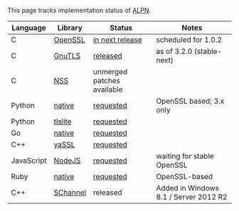 This page tracks implementation status of [ALPN](http://tools.ietf.org/html/draft-ietf-tls-applayerprotoneg).

Language | Library | Status | Notes
--- | --- | --- | --- 
C | [OpenSSL](http://www.openssl.org) | [in next release](http://git.openssl.org/gitweb/?p=openssl.git;a=blob;f=NEWS;h=fc466ae3cc1ee38b566516eafe913e32409798a4;hb=HEAD) | scheduled for 1.0.2
C | [GnuTLS](http://www.gnutls.org/) | [released](http://gnutls.org/manual/html_node/Application-Layer-Protocol-Negotiation-_0028ALPN_0029.html) | as of 3.2.0 (stable-next)
C | [NSS](https://developer.mozilla.org/en/docs/NSS) | unmerged patches available|
Python | [native](http://docs.python.org/3/library/ssl.html) | [requested](http://bugs.python.org/issue20188) | OpenSSL based; 3.x only
Python | [tlslite](http://trevp.net/tlslite/) | [requested](https://github.com/trevp/tlslite/issues/19) | 
Go | [native](http://golang.org/pkg/crypto/tls/) | [requested](https://code.google.com/p/go/issues/detail?id=6736) |
C++ | [yaSSL](http://www.wolfssl.com/yaSSL/) | [requested](https://github.com/cyassl/cyassl/issues/66) |
JavaScript | [NodeJS](http://nodejs.org/api/tls.html) | [requested](https://github.com/joyent/node/issues/5945) | waiting for stable OpenSSL
Ruby | [native](http://ruby-doc.org/stdlib-2.0/libdoc/openssl/rdoc/OpenSSL.html) | [requested](https://bugs.ruby-lang.org/issues/9390) | OpenSSL-based
C++ | [SChannel](http://technet.microsoft.com/en-us/library/hh831771.aspx) | released | Added in Windows 8.1 / Server 2012 R2